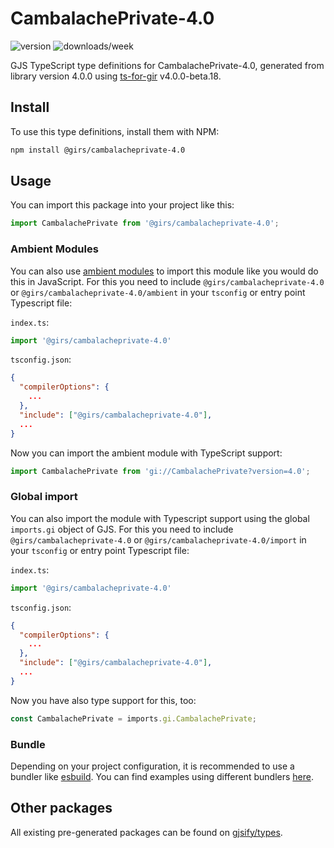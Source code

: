 
# CambalachePrivate-4.0

![version](https://img.shields.io/npm/v/@girs/cambalacheprivate-4.0)
![downloads/week](https://img.shields.io/npm/dw/@girs/cambalacheprivate-4.0)


GJS TypeScript type definitions for CambalachePrivate-4.0, generated from library version 4.0.0 using [ts-for-gir](https://github.com/gjsify/ts-for-gir) v4.0.0-beta.18.


## Install

To use this type definitions, install them with NPM:
```bash
npm install @girs/cambalacheprivate-4.0
```

## Usage

You can import this package into your project like this:
```ts
import CambalachePrivate from '@girs/cambalacheprivate-4.0';
```

### Ambient Modules

You can also use [ambient modules](https://github.com/gjsify/ts-for-gir/tree/main/packages/cli#ambient-modules) to import this module like you would do this in JavaScript.
For this you need to include `@girs/cambalacheprivate-4.0` or `@girs/cambalacheprivate-4.0/ambient` in your `tsconfig` or entry point Typescript file:

`index.ts`:
```ts
import '@girs/cambalacheprivate-4.0'
```

`tsconfig.json`:
```json
{
  "compilerOptions": {
    ...
  },
  "include": ["@girs/cambalacheprivate-4.0"],
  ...
}
```

Now you can import the ambient module with TypeScript support: 

```ts
import CambalachePrivate from 'gi://CambalachePrivate?version=4.0';
```

### Global import

You can also import the module with Typescript support using the global `imports.gi` object of GJS.
For this you need to include `@girs/cambalacheprivate-4.0` or `@girs/cambalacheprivate-4.0/import` in your `tsconfig` or entry point Typescript file:

`index.ts`:
```ts
import '@girs/cambalacheprivate-4.0'
```

`tsconfig.json`:
```json
{
  "compilerOptions": {
    ...
  },
  "include": ["@girs/cambalacheprivate-4.0"],
  ...
}
```

Now you have also type support for this, too:

```ts
const CambalachePrivate = imports.gi.CambalachePrivate;
```

### Bundle

Depending on your project configuration, it is recommended to use a bundler like [esbuild](https://esbuild.github.io/). You can find examples using different bundlers [here](https://github.com/gjsify/ts-for-gir/tree/main/examples).

## Other packages

All existing pre-generated packages can be found on [gjsify/types](https://github.com/gjsify/types).

